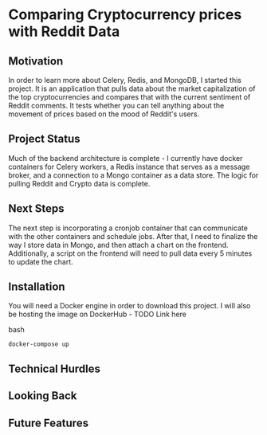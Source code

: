 # Comparing Cryptocurrency prices with Reddit Data

## Motivation

In order to learn more about Celery, Redis, and MongoDB, I started this project.  It is an application that pulls data about the market capitalization of the top cryptocurrencies and compares that with the current sentiment of Reddit comments.  It tests whether you can tell anything about the movement of prices based on the mood of Reddit's users.  

## Project Status

Much of the backend architecture is complete - I currently have docker containers for Celery workers, a Redis instance that serves as a message broker, and a connection to a Mongo container as a data store.  The logic for pulling Reddit and Crypto data is complete.  

## Next Steps

The next step is incorporating a cronjob container that can communicate with the other containers and schedule jobs.  After that, I need to finalize the way I store data in Mongo, and then attach a chart on the frontend.  Additionally, a script on the frontend will need to pull data every 5 minutes to update the chart.  

## Installation

You will need a Docker engine in order to download this project.  I will also be hosting the image on DockerHub - TODO Link here

bash
```
docker-compose up
```

## Technical Hurdles

## Looking Back

## Future Features
